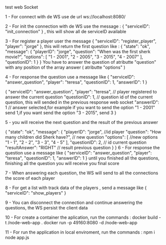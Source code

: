 test web Socket 

1 - For connect with de WS use de url ws://localhost:8080/

2 - For init the connection with de WS use the message : { "serviceID": "init_connection" } , this will show all de serviceID available

3 - For register a player user the message { "serviceID": "register_player", "player": "jorge" }, this will return the first question like :
{
  "state": "ok",
  "message": {
    "playerID": "jorge",
    "question": "When was the first sherk movie?",
    "options": [
      "1 - 2001",
      "2 - 2005",
      "3 - 2015",
      "4 - 2007"
    ],
    "questionID": 1
  }
}
 You have to answer the question of atributte "question" with any position of the array answer ( atributte "options" )

 4 - For response the question use a message like { "serviceID": "answer_question", "player": "teresa", "questionID": 1, "answerID": 1 } 

 {
  "serviceID": "answer_question",
  "player": "teresa", // player registered to answer the current question
  "questionID": 1, // question id of the current question, this will sended in the previous response web socket 
  "answerID": 1 // answer selected,for example if you want to send the option "1 - 2001" send 1,if you want send the option "3 - 2015", send 3
}

5 - you will receive the next question and the result of the previous answer

{
  "state": "ok",
  "message": {
    "playerID": "jorge", //id player
    "question": "How many children did Sherk have?", // new question
    "options": [ //new options
      "1 - 1",
      "2 - 2",
      "3 - 3",
      "4 - 5"
    ],
    "questionID": 2, // id current question
    "resultAnswer": "RIGHT" // result previous question
  }
}
6 - For response the question use a message like { "serviceID": "answer_question", "player": "teresa", "questionID": 1, "answerID": 1 } 
until you finished all the questions, finishing all the question you will receive you final score

7 - When answering each question, the WS will send to all the connections the score of each player

8 - For get a list with track data of the players , send a message like { "serviceID": "show_players" }

9 - You can disconnect the connection and continue answering the questions, the WS persist the client data

10 - For create a container the aplication, run the commands :
      docker build -t <your username>/node-web-app .
      docker run -p 49160:8080 -d <your username>/node-web-app

11 - For run the application in local enviroment, run the commands : 
      npm i 
      node app.js      


